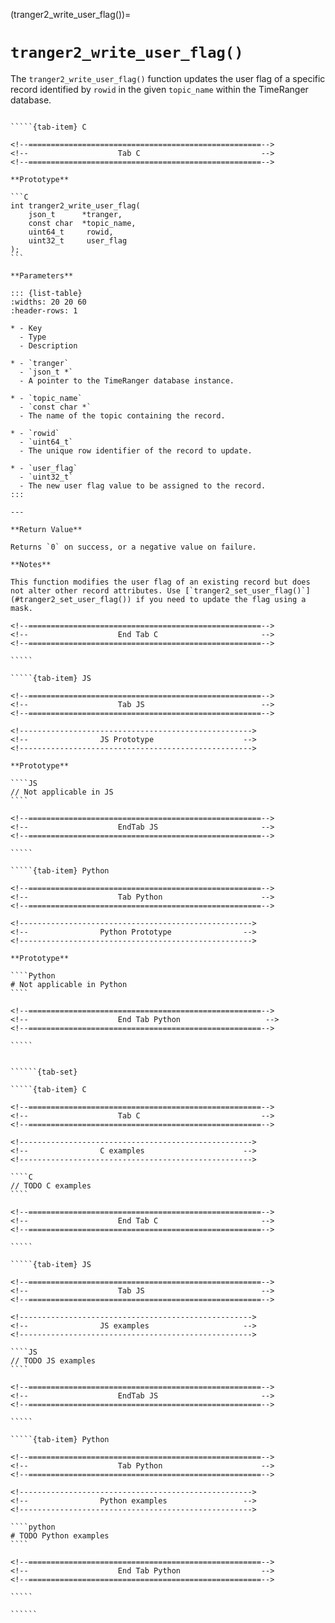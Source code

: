 <!-- ============================================================== -->
(tranger2_write_user_flag())=
# `tranger2_write_user_flag()`
<!-- ============================================================== -->

The `tranger2_write_user_flag()` function updates the user flag of a specific record identified by `rowid` in the given `topic_name` within the TimeRanger database.

<!------------------------------------------------------------>
<!--                    Prototypes                          -->
<!------------------------------------------------------------>

``````{tab-set}

`````{tab-item} C

<!--====================================================-->
<!--                    Tab C                           -->
<!--====================================================-->

**Prototype**

```C
int tranger2_write_user_flag(
    json_t      *tranger,
    const char  *topic_name,
    uint64_t     rowid,
    uint32_t     user_flag
);
```

**Parameters**

::: {list-table}
:widths: 20 20 60
:header-rows: 1

* - Key
  - Type
  - Description

* - `tranger`
  - `json_t *`
  - A pointer to the TimeRanger database instance.

* - `topic_name`
  - `const char *`
  - The name of the topic containing the record.

* - `rowid`
  - `uint64_t`
  - The unique row identifier of the record to update.

* - `user_flag`
  - `uint32_t`
  - The new user flag value to be assigned to the record.
:::

---

**Return Value**

Returns `0` on success, or a negative value on failure.

**Notes**

This function modifies the user flag of an existing record but does not alter other record attributes. Use [`tranger2_set_user_flag()`](#tranger2_set_user_flag()) if you need to update the flag using a mask.

<!--====================================================-->
<!--                    End Tab C                       -->
<!--====================================================-->

`````

`````{tab-item} JS

<!--====================================================-->
<!--                    Tab JS                          -->
<!--====================================================-->

<!---------------------------------------------------->
<!--                JS Prototype                    -->
<!---------------------------------------------------->

**Prototype**

````JS
// Not applicable in JS
````

<!--====================================================-->
<!--                    EndTab JS                       -->
<!--====================================================-->

`````

`````{tab-item} Python

<!--====================================================-->
<!--                    Tab Python                      -->
<!--====================================================-->

<!---------------------------------------------------->
<!--                Python Prototype                -->
<!---------------------------------------------------->

**Prototype**

````Python
# Not applicable in Python
````

<!--====================================================-->
<!--                    End Tab Python                   -->
<!--====================================================-->

`````

``````

<!------------------------------------------------------------>
<!--                    Examples                            -->
<!------------------------------------------------------------>

```````{dropdown} Examples

``````{tab-set}

`````{tab-item} C

<!--====================================================-->
<!--                    Tab C                           -->
<!--====================================================-->

<!---------------------------------------------------->
<!--                C examples                      -->
<!---------------------------------------------------->

````C
// TODO C examples
````

<!--====================================================-->
<!--                    End Tab C                       -->
<!--====================================================-->

`````

`````{tab-item} JS

<!--====================================================-->
<!--                    Tab JS                          -->
<!--====================================================-->

<!---------------------------------------------------->
<!--                JS examples                     -->
<!---------------------------------------------------->

````JS
// TODO JS examples
````

<!--====================================================-->
<!--                    EndTab JS                       -->
<!--====================================================-->

`````

`````{tab-item} Python

<!--====================================================-->
<!--                    Tab Python                      -->
<!--====================================================-->

<!---------------------------------------------------->
<!--                Python examples                 -->
<!---------------------------------------------------->

````python
# TODO Python examples
````

<!--====================================================-->
<!--                    End Tab Python                  -->
<!--====================================================-->

`````

``````

```````
